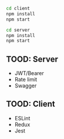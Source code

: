 
```bash
cd client
npm install
npm start
```


```bash
cd server
npm install
npm start
```


## TOOD: Server
- JWT/Bearer
- Rate limit
- Swagger

## TOOD: Client
- ESLint
- Redux
- Jest
